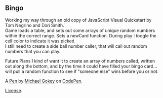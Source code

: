 Bingo
-----
Working my way through an old copy of JavaScript Visual Quickstart  by Tom Negrino and Dori Smith.  
Game loads a table, and sets out some arrays of unique random numbers within the correct range. 
Sets a newCard function. During play I toogle the cell color to indicate it was picked.  
I still need to  create a side ball  number caller, that will call out random numbers that you can play. 

Future Plans
I kind of want it to create an array of numbers called, written out along the bottom, and by the time it could have filled your bingo card... will pull a random function to see if "someone else" wins before you or not.

A [Pen](http://codepen.io/gokemon/pen/XjxdoB) by [Michael Gokey](http://codepen.io/gokemon) on [CodePen](http://codepen.io/).

[License](http://codepen.io/gokemon/pen/XjxdoB/license).
